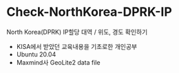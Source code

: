 # Check-NorthKorea-DPRK-IP
North Korea(DPRK) IP할당 대역 / 위도, 경도 확인하기
 * KISA에서 받았던 교육내용을 기초로한 개인공부
 * Ubuntu 20.04
 * Maxmind사 GeoLite2 data file
